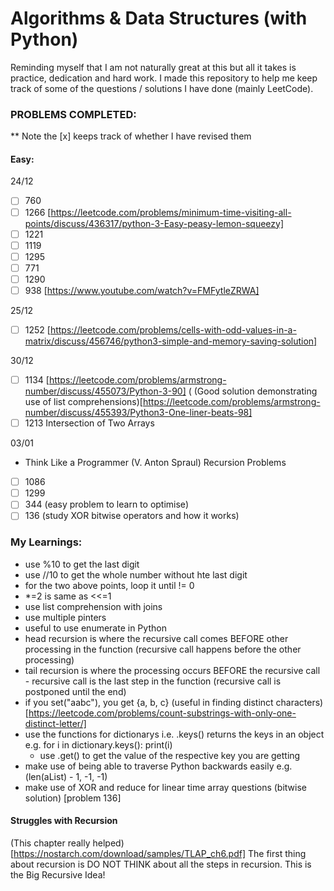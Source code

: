 # Algorithms & Data Structures (with Python)
Reminding myself that I am not naturally great at this but all it takes is practice, dedication and hard work. I made this repository to help me keep track of some of the questions / solutions I have done (mainly LeetCode).

### PROBLEMS COMPLETED:
** Note the [x] keeps track of whether I have revised them
#### Easy:
24/12
- [ ] 760
- [ ] 1266 [https://leetcode.com/problems/minimum-time-visiting-all-points/discuss/436317/python-3-Easy-peasy-lemon-squeezy]
- [ ] 1221
- [ ] 1119
- [ ] 1295
- [ ] 771
- [ ] 1290
- [ ] 938 [https://www.youtube.com/watch?v=FMFytleZRWA]

25/12
- [ ] 1252 [https://leetcode.com/problems/cells-with-odd-values-in-a-matrix/discuss/456746/python3-simple-and-memory-saving-solution]

30/12
- [ ] 1134 [https://leetcode.com/problems/armstrong-number/discuss/455073/Python-3-90] (
(Good solution demonstrating use of list comprehensions)[https://leetcode.com/problems/armstrong-number/discuss/455393/Python3-One-liner-beats-98]
- [ ] 1213 Intersection of Two Arrays

03/01
- Think Like a Programmer (V. Anton Spraul) Recursion Problems
- [ ] 1086
- [ ] 1299
- [ ] 344 (easy problem to learn to optimise)
- [ ] 136 (study XOR bitwise operators and how it works)

### My Learnings:
- use %10 to get the last digit
- use //10 to get the whole number without hte last digit 
- for the two above points, loop it until != 0
- *=2 is same as <<=1
- use list comprehension with joins
- use multiple pinters
- useful to use enumerate in Python
- head recursion is where the recursive call comes BEFORE other processing in the function (recursive call happens before the other processing)
- tail recursion is where the processing occurs BEFORE the recursive call - recursive call is the last step in the function (recursive call is postponed until the end)
- if you set("aabc"), you get {a, b, c} (useful in finding distinct characters) [https://leetcode.com/problems/count-substrings-with-only-one-distinct-letter/]
- use the functions for dictionarys i.e. .keys() returns the keys in an object e.g. 
        for i in dictionary.keys():
            print(i)
    - use .get() to get the value of the respective key you are getting
- make use of being able to traverse Python backwards easily e.g. (len(aList) - 1, -1, -1)
- make use of XOR and reduce for linear time array questions (bitwise solution) [problem 136]

#### Struggles with Recursion
(This chapter really helped) [https://nostarch.com/download/samples/TLAP_ch6.pdf]
The first thing about recursion is DO NOT THINK about all the steps in recursion. This is the Big Recursive Idea!
